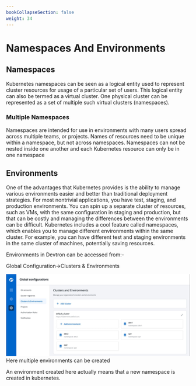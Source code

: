 ```yaml
---
bookCollapseSection: false
weight: 34
---
```

# Namespaces And Environments
## Namespaces
Kubernetes namespaces can be seen as a logical entity used to represent cluster resources for usage of a particular set of users. This logical entity can also be termed as a virtual cluster. One physical cluster can be represented as a set of multiple such virtual clusters (namespaces).

### Multiple Namespaces
Namespaces are intended for use in environments with many users spread across multiple teams, or projects. Names of resources need to be unique within a namespace, but not across namespaces. Namespaces can not be nested inside one another and each Kubernetes resource can only be in one namespace

## Environments
One of the advantages that Kubernetes provides is the ability to manage various environments easier and better than traditional deployment strategies. For most nontrivial applications, you have test, staging, and production environments. You can spin up a separate cluster of resources, such as VMs, with the same configuration in staging and production, but that can be costly and managing the differences between the environments can be difficult.
Kubernetes includes a cool feature called namespaces, which enables you to manage different environments within the same cluster. For example, you can have different test and staging environments in the same cluster of machines, potentially saving resources.

Environments in Devtron can be accessed from:-

Global Configuration->Clusters & Environments

![Environments](./environments1.JPG  "Environment")
Here multiple environments can be created

An environment created here actually means that a new namespace is created in kubernetes.



